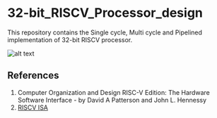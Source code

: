 # 32-bit_RISCV_Processor_design

This repository contains the Single cycle, Multi cycle and Pipelined implementation of 32-bit RISCV processor.

![alt text](https://jr-santos98.github.io/en/comparative-riscv/riscv-logo.png)


## References
1. Computer Organization and Design RISC-V Edition: The Hardware Software Interface - by David A Patterson and John L. Hennessy
2. [RISCV ISA](Assets/RISCV_Card.pdf)
